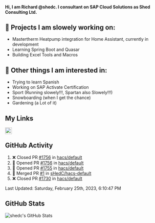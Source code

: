 #### Hi, I am Richard @shedc. I consultant on SAP Cloud Solutions as Shed Consulting Ltd.

## 👋 Projects I am slowely working on:
- Mastertherm Heatpump integration for Home Assistant, currently in development
- Learning Spring Boot and Quasar
- Building Excel Tools and Macros

## 👀 Other things I am interested in:
- Trying to learn Spanish
- Working on SAP Activate Certification
- Sport (Running slowely!!!, Spartan also Slowely!!!)
- Snowboarding (when I get the chance)
- Gardening (a Lot of it)

## My Links
[<img align="left" alt="shedc | LinkedIn" width="22px" src="https://cdn.jsdelivr.net/npm/simple-icons@v3/icons/linkedin.svg" />][linkedin]

<br/>

## GitHub Activity
<!--RECENT_ACTIVITY:start-->
1. ❌ Closed PR [#1756](https://github.com/hacs/default/pull/1756) in [hacs/default](https://github.com/hacs/default)
2. 💪 Opened PR [#1756](https://github.com/hacs/default/pull/1756) in [hacs/default](https://github.com/hacs/default)
3. 💪 Opened PR [#1755](https://github.com/hacs/default/pull/1755) in [hacs/default](https://github.com/hacs/default)
4. 🎉 Merged PR [#1](https://github.com/sHedC/hacs-default/pull/1) in [sHedC/hacs-default](https://github.com/sHedC/hacs-default)
5. ❌ Closed PR [#1730](https://github.com/hacs/default/pull/1730) in [hacs/default](https://github.com/hacs/default)
<!--RECENT_ACTIVITY:end-->
<!--RECENT_ACTIVITY:last_update-->
Last Updated: Saturday, February 25th, 2023, 6:10:47 PM
<!--RECENT_ACTIVITY:last_update_end-->

## GitHub Stats
<img align="left" alt="shedc's GitHub Stats" src="https://github-readme-stats.vercel.app/api?username=shedc&show_icons=true&hide_title=true" />

[linkedin]: https://www.linkedin.com/in/richard-holmes-3314251/

